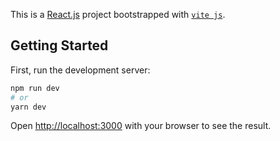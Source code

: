This is a [React.js](https://es.reactjs.org/) project bootstrapped with [`vite js`](https://vitejs.dev/).

## Getting Started

First, run the development server:

```bash
npm run dev
# or
yarn dev
```

Open [http://localhost:3000](http://localhost:3000) with your browser to see the result.